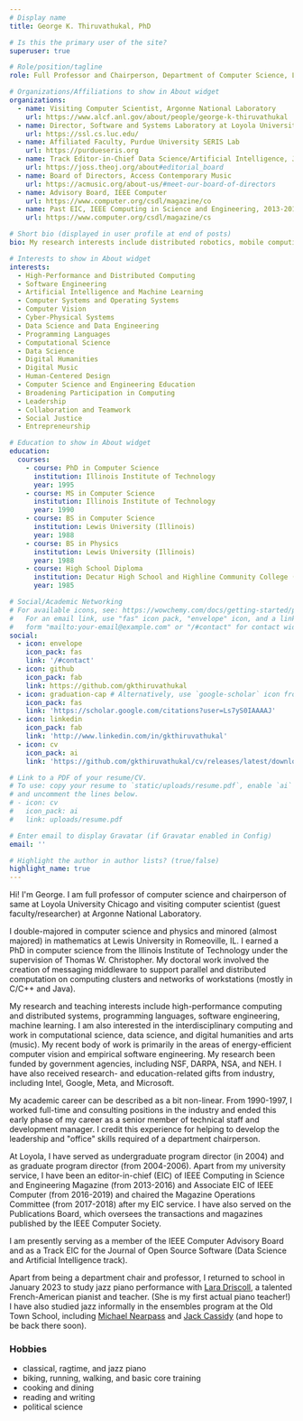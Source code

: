 ```yaml
---
# Display name
title: George K. Thiruvathukal, PhD

# Is this the primary user of the site?
superuser: true

# Role/position/tagline
role: Full Professor and Chairperson, Department of Computer Science, Loyola University Chicago

# Organizations/Affiliations to show in About widget
organizations:
  - name: Visiting Computer Scientist, Argonne National Laboratory
    url: https://www.alcf.anl.gov/about/people/george-k-thiruvathukal
  - name: Director, Software and Systems Laboratory at Loyola University Chicago
    url: https://ssl.cs.luc.edu/
  - name: Affiliated Faculty, Purdue University SERIS Lab
    url: https://purdueseris.org
  - name: Track Editor-in-Chief Data Science/Artificial Intelligence, Journal of Open Source Software
    url: https://joss.theoj.org/about#editorial_board
  - name: Board of Directors, Access Contemporary Music 
    url: https://acmusic.org/about-us/#meet-our-board-of-directors
  - name: Advisory Board, IEEE Computer
    url: https://www.computer.org/csdl/magazine/co
  - name: Past EIC, IEEE Computing in Science and Engineering, 2013-2016
    url: https://www.computer.org/csdl/magazine/cs

# Short bio (displayed in user profile at end of posts)
bio: My research interests include distributed robotics, mobile computing and programmable matter.

# Interests to show in About widget
interests:
  - High-Performance and Distributed Computing
  - Software Engineering
  - Artificial Intelligence and Machine Learning
  - Computer Systems and Operating Systems
  - Computer Vision
  - Cyber-Physical Systems
  - Data Science and Data Engineering
  - Programming Languages
  - Computational Science
  - Data Science
  - Digital Humanities
  - Digital Music
  - Human-Centered Design
  - Computer Science and Engineering Education
  - Broadening Participation in Computing
  - Leadership
  - Collaboration and Teamwork
  - Social Justice
  - Entrepreneurship

# Education to show in About widget
education:
  courses:
    - course: PhD in Computer Science
      institution: Illinois Institute of Technology
      year: 1995
    - course: MS in Computer Science
      institution: Illinois Institute of Technology
      year: 1990
    - course: BS in Computer Science
      institution: Lewis University (Illinois)
      year: 1988
    - course: BS in Physics
      institution: Lewis University (Illinois)
      year: 1988
    - course: High School Diploma
      institution: Decatur High School and Highline Community College (Washington State) and Joliet Junior College (Illinois)
      year: 1985

# Social/Academic Networking
# For available icons, see: https://wowchemy.com/docs/getting-started/page-builder/#icons
#   For an email link, use "fas" icon pack, "envelope" icon, and a link in the
#   form "mailto:your-email@example.com" or "/#contact" for contact widget.
social:
  - icon: envelope
    icon_pack: fas
    link: '/#contact'
  - icon: github
    icon_pack: fab
    link: https://github.com/gkthiruvathukal
  - icon: graduation-cap # Alternatively, use `google-scholar` icon from `ai` icon pack
    icon_pack: fas
    link: 'https://scholar.google.com/citations?user=Ls7yS0IAAAAJ' 
  - icon: linkedin
    icon_pack: fab
    link: 'http://www.linkedin.com/in/gkthiruvathukal'
  - icon: cv
    icon_pack: ai
    link: 'https://github.com/gkthiruvathukal/cv/releases/latest/download/gkthiruvathukal-cv.pdf'

# Link to a PDF of your resume/CV.
# To use: copy your resume to `static/uploads/resume.pdf`, enable `ai` icons in `params.toml`,
# and uncomment the lines below.
# - icon: cv
#   icon_pack: ai
#   link: uploads/resume.pdf

# Enter email to display Gravatar (if Gravatar enabled in Config)
email: ''

# Highlight the author in author lists? (true/false)
highlight_name: true
---
```


Hi! I'm George. I am full professor of computer science and chairperson of same at Loyola University Chicago and visiting computer scientist (guest faculty/researcher) at Argonne National Laboratory.

I double-majored in computer science and physics and minored (almost majored) in mathematics at Lewis University in Romeoville, IL.
I earned a PhD in computer science from the Illinois Institute of Technology under the supervision of Thomas W. Christopher.
My doctoral work involved the creation of messaging middleware to support parallel and distributed computation on computing clusters and networks of workstations (mostly in C/C++ and Java).

My research and teaching interests include high-performance computing and distributed systems, programming languages, software engineering, machine learning.
I am also interested in the interdisciplinary computing and work in computational science, data science, and digital humanities and arts (music).
My recent body of work is primarily in the areas of energy-efficient computer vision and empirical software engineering.
My research  been funded by government agencies, including NSF, DARPA, NSA, and NEH.
I have also received research- and education-related gifts from industry, including Intel, Google, Meta, and Microsoft.

My academic career can be described as a bit non-linear.
From 1990-1997, I worked full-time and consulting positions in the industry and ended this early phase of my career as a senior member of technical staff and development manager.
I credit this experience for helping to develop the leadership and "office" skills required of a department chairperson.

At Loyola, I have served as undergraduate program director (in 2004) and as graduate program director (from 2004-2006).
Apart from my university service, I have been an editor-in-chief (EIC) of IEEE Computing in Science and Engineering Magazine (from 2013-2016) and Associate EIC of IEEE Computer (from 2016-2019) and chaired the Magazine Operations Committee (from 2017-2018) after my EIC service.
I have also served on the Publications Board, which oversees the transactions and magazines published by the IEEE Computer Society.

I am presently serving as a member of the IEEE Computer Advisory Board and as a Track EIC for the Journal of Open Source Software (Data Science and Artificial Intelligence track).

Apart from being a department chair and professor, I returned to school in January 2023 to study jazz piano performance with [Lara Driscoll](http://www.laradriscoll.com/), a talented French-American pianist and teacher. (She is my first actual piano teacher!) I have also studied jazz informally in the ensembles program at the Old Town School, including [Michael Nearpass](http://michaelnearpass.com/) and [Jack Cassidy](https://www.jackcassidymusic.com/) (and hope to be back there soon).

### Hobbies

- classical, ragtime, and jazz piano
- biking, running, walking, and basic core training
- cooking and dining
- reading and writing
- political science

